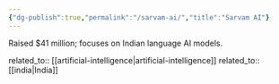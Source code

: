 ```yaml
---
{"dg-publish":true,"permalink":"/sarvam-ai/","title":"Sarvam AI"}
---
```



Raised $41 million; focuses on Indian language AI models.

related_to:: [[artificial-intelligence\|artificial-intelligence]]
related_to:: [[india\|India]]
